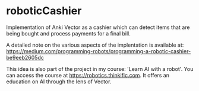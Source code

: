 # roboticCashier
Implementation of Anki Vector as a cashier which can detect items that are being bought and process payments for a final bill.

A detailed note on the various aspects of the implentation is available at: https://medium.com/programming-robots/programming-a-robotic-cashier-be9eeb2605dc

This idea is also part of the project in my course: 'Learn AI with a robot'. You can access the course at https://robotics.thinkific.com. It offers an education on AI through the lens of Vector.

